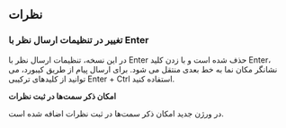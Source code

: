 ## نظرات

### تغییر در تنظیمات ارسال نظر با Enter

در این نسخه، تنظیمات ارسال نظر با Enter حذف شده است و با زدن کلید Enter، نشانگر مکان نما به خط بعدی منتقل می شود. برای ارسال پیام از طریق کیبورد، می توانید از کلیدهای ترکیبی Enter + Ctrl استفاده کنید.

**امکان ذکر سمت‌ها در ثبت نظرات**

در ورژن جدید امکان ذکر سمت‌ها در ثبت نظرات اضافه شده است. 
